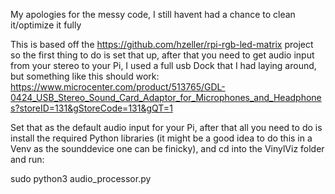 My apologies for the messy code, I still havent had a chance to clean it/optimize it fully

This is based off the https://github.com/hzeller/rpi-rgb-led-matrix project so the first thing to do is set that up, after that you need to get audio input from your stereo to your Pi, I used a full usb Dock that I had laying around, but something like this should work: https://www.microcenter.com/product/513765/GDL-0424_USB_Stereo_Sound_Card_Adaptor_for_Microphones_and_Headphones?storeID=131&gStoreCode=131&gQT=1

Set that as the default audio input for your Pi, after that all you need to do is install the required Python libraries (it might be a good idea to do this in a Venv as the sounddevice one can be finicky), and cd into the VinylViz folder and run:

sudo python3 audio_processor.py
